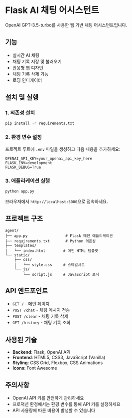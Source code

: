 # Flask AI 채팅 어시스턴트

OpenAI GPT-3.5-turbo를 사용한 웹 기반 채팅 어시스턴트입니다.

## 기능

- 실시간 AI 채팅
- 채팅 기록 저장 및 불러오기
- 반응형 웹 디자인
- 채팅 기록 삭제 기능
- 로딩 인디케이터

## 설치 및 실행

### 1. 의존성 설치

```bash
pip install -r requirements.txt
```

### 2. 환경 변수 설정

프로젝트 루트에 `.env` 파일을 생성하고 다음 내용을 추가하세요:

```
OPENAI_API_KEY=your_openai_api_key_here
FLASK_ENV=development
FLASK_DEBUG=True
```

### 3. 애플리케이션 실행

```bash
python app.py
```

브라우저에서 `http://localhost:5000`으로 접속하세요.

## 프로젝트 구조

```
agent/
├── app.py                 # Flask 메인 애플리케이션
├── requirements.txt       # Python 의존성
├── templates/
│   └── index.html        # 메인 HTML 템플릿
└── static/
    ├── css/
    │   └── style.css     # 스타일시트
    └── js/
        └── script.js     # JavaScript 로직
```

## API 엔드포인트

- `GET /` - 메인 페이지
- `POST /chat` - 채팅 메시지 전송
- `POST /clear` - 채팅 기록 삭제
- `GET /history` - 채팅 기록 조회

## 사용된 기술

- **Backend**: Flask, OpenAI API
- **Frontend**: HTML5, CSS3, JavaScript (Vanilla)
- **Styling**: CSS Grid, Flexbox, CSS Animations
- **Icons**: Font Awesome

## 주의사항

- OpenAI API 키를 안전하게 관리하세요
- 프로덕션 환경에서는 환경 변수를 통해 API 키를 설정하세요
- API 사용량에 따른 비용이 발생할 수 있습니다
